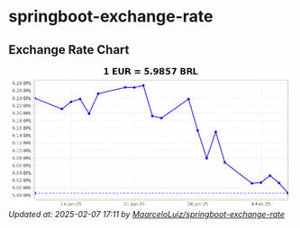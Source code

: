 # springboot-exchange-rate

<!-- EXCHANGE-RATE-START -->
## Exchange Rate Chart

![Exchange Rate Chart](charts/chart.png)*Updated at: 2025-02-07 17:11 by [MaarceloLuiz/springboot-exchange-rate](https://github.com/MaarceloLuiz/springboot-exchange-rate)*


<!-- EXCHANGE-RATE-END -->